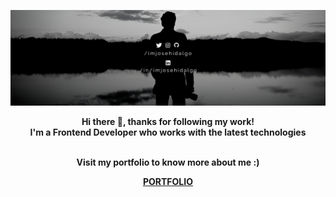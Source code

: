 ![header](./images/readme-header.png)
<!-- ![header](https://raw.githubusercontent.com/ImJoseHidalgo/imjosehidalgo/master/images/readme-header.png) -->
<div align="center" width="50">
<p><strong>Hi there 👋, thanks for following my work!
<br>I'm a Frontend Developer who works with the latest technologies
<br><br></strong></p>

<strong>
<p>Visit my portfolio to know more about me :)</p>
<a href="https://imjosehidalgo.com" target="_blank">PORTFOLIO</a>
</strong>

</div>
